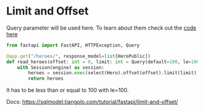 # Limit and Offset

Query parameter will be used here. To learn about them check out the [code here](../../path-query-parameters/main.py)

```py
from fastapi import FastAPI, HTTPException, Query

@app.get("/heroes/", response_model=list[HeroPublic])
def read_heroes(offset: int = 0, limit: int = Query(default=100, le=100)):
    with Session(engine) as session:
        heroes = session.exec(select(Hero).offset(offset).limit(limit)).all() # limit & offset
        return heroes
```

It has to be less than or equal to 100 with le=100.

Docs: <https://sqlmodel.tiangolo.com/tutorial/fastapi/limit-and-offset/>
